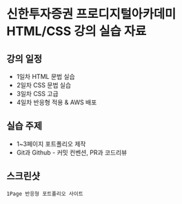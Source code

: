 # 신한투자증권 프로디지털아카데미 HTML/CSS 강의 실습 자료

## 강의 일정

- 1일차 HTML 문법 실습
- 2일차 CSS 문법 실습
- 3일차 CSS 고급
- 4일차 반응형 적용 & AWS 배포

## 실습 주제

- 1~3페이지 포트폴리오 제작
- Git과 Github - 커밋 컨벤션, PR과 코드리뷰

## 스크린샷

`1Page 반응형 포트폴리오 사이트`
